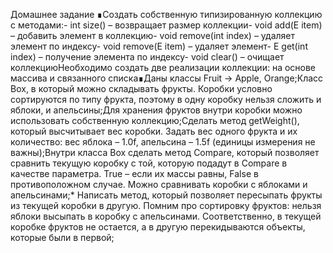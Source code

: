 Домашнее задание ∎Создать собственную типизированную коллекцию с методами:- int size() – возвращает размер коллекции- void add(E item) – добавить элемент в коллекцию- void remove(int index) – удаляет элемент по индексу- void remove(E item) – удаляет элемент- E get(int index) – получение элемента по индексу- void clear() – очищает коллекциюНеобходимо создать две реализации коллекции: на основе массива и связанного списка∎Даны классы Fruit -> Apple, Orange;Класс Box, в который можно складывать фрукты. Коробки условно сортируются по типу фрукта, поэтому в одну коробку нельзя сложить и яблоки, и апельсины;Для хранения фруктов внутри коробки можно использовать собственную коллекцию;Сделать метод getWeight(), который высчитывает вес коробки. Задать вес одного фрукта и их количество: вес яблока – 1.0f, апельсина – 1.5f (единицы измерения не важны);Внутри класса Box сделать метод Compare, который позволяет сравнить текущую коробку с той, которую подадут в Compare в качестве параметра. True – если их массы равны, False в противоположном случае. Можно сравнивать коробки с яблоками и апельсинами;* Написать метод, который позволяет пересыпать фрукты из текущей коробки в другую. Помним про сортировку фруктов: нельзя яблоки высыпать в коробку с апельсинами. Соответственно, в текущей коробке фруктов не остается, а в другую перекидываются объекты, которые были в первой;